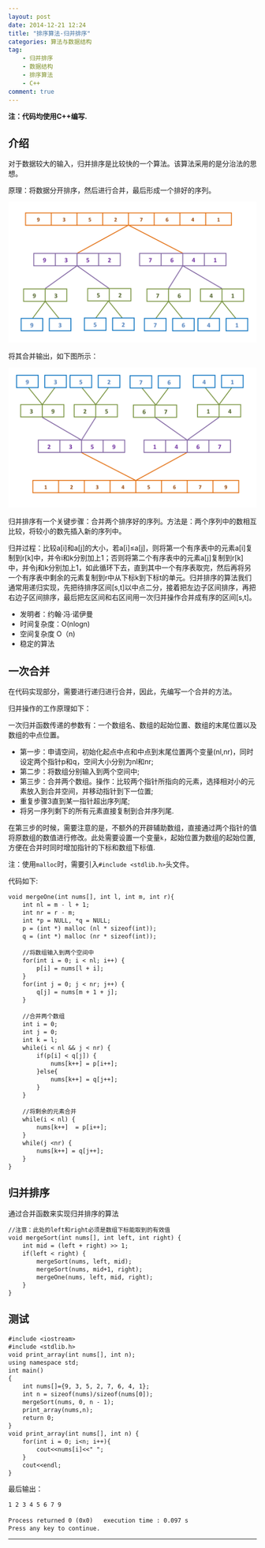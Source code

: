 ```yaml
---
layout: post
date: 2014-12-21 12:24
title: "排序算法-归并排序"
categories: 算法与数据结构
tag: 
	- 归并排序
	- 数据结构
	- 排序算法
	- C++
comment: true
---
```


**注：代码均使用C++编写.**

## 介绍

对于数据较大的输入，归并排序是比较快的一个算法。该算法采用的是分治法的思想。

原理：将数据分开排序，然后进行合并，最后形成一个排好的序列。

![](/assets/articleImg/2014-12-21-mergesort-1.png)
<!--more-->

将其合并输出，如下图所示：

![](/assets/articleImg/2014-12-21-mergeSort-2.png)


归并排序有一个关键步骤：合并两个排序好的序列。方法是：两个序列中的数相互比较，将较小的数先插入新的序列中。


归并过程：比较a[i]和a[j]的大小，若a[i]≤a[j]，则将第一个有序表中的元素a[i]复制到r[k]中，并令i和k分别加上1；否则将第二个有序表中的元素a[j]复制到r[k]中，并令j和k分别加上1，如此循环下去，直到其中一个有序表取完，然后再将另一个有序表中剩余的元素复制到r中从下标k到下标t的单元。归并排序的算法我们通常用递归实现，先把待排序区间[s,t]以中点二分，接着把左边子区间排序，再把右边子区间排序，最后把左区间和右区间用一次归并操作合并成有序的区间[s,t]。

- 发明者：约翰·冯·诺伊曼
- 时间复杂度：O(nlogn)
- 空间复杂度 O（n)
- 稳定的算法


## 一次合并

在代码实现部分，需要进行递归进行合并，因此，先编写一个合并的方法。

归并操作的工作原理如下：

一次归并函数传递的参数有：一个数组名、数组的起始位置、数组的末尾位置以及数组的中点位置。

- 第一步：申请空间，初始化起点中点和中点到末尾位置两个变量(nl,nr)，同时设定两个指针p和q，空间大小分别为nl和nr;
- 第二步：将数组分别输入到两个空间中;
- 第三步：合并两个数组。操作：比较两个指针所指向的元素，选择相对小的元素放入到合并空间，并移动指针到下一位置;
- 重复步骤3直到某一指针超出序列尾;
- 将另一序列剩下的所有元素直接复制到合并序列尾.

在第三步的时候，需要注意的是，不额外的开辟辅助数组，直接通过两个指针的值将原数组的数值进行修改。此处需要设置一个变量`k`，起始位置为数组的起始位置,方便在合并时同时增加指针的下标和数组下标值.

注：使用`malloc`时，需要引入`#include <stdlib.h>`头文件。

代码如下:

```
void mergeOne(int nums[], int l, int m, int r){
    int nl = m - l + 1;
    int nr = r - m;
    int *p = NULL, *q = NULL;
    p = (int *) malloc (nl * sizeof(int));
    q = (int *) malloc (nr * sizeof(int));

    //将数组输入到两个空间中
    for(int i = 0; i < nl; i++) {
        p[i] = nums[l + i];
    }
    for(int j = 0; j < nr; j++) {
        q[j] = nums[m + 1 + j];
    }

    //合并两个数组
    int i = 0;
    int j = 0;
    int k = l;
    while(i < nl && j < nr) {
        if(p[i] < q[j]) {
            nums[k++] = p[i++];
        }else{
            nums[k++] = q[j++];
        }
    }

    //将剩余的元素合并
    while(i < nl) {
        nums[k++]  = p[i++];
    }
    while(j <nr) {
        nums[k++] = q[j++];
    }
}
```


## 归并排序

通过合并函数来实现归并排序的算法

```
//注意：此处的left和right必须是数组下标能取到的有效值
void mergeSort(int nums[], int left, int right) {
    int mid = (left + right) >> 1;
    if(left < right) {
        mergeSort(nums, left, mid);
        mergeSort(nums, mid+1, right);
        mergeOne(nums, left, mid, right);
    }
}
```

## 测试

```
#include <iostream>
#include <stdlib.h>
void print_array(int nums[], int n);
using namespace std;
int main()
{
    int nums[]={9, 3, 5, 2, 7, 6, 4, 1};
    int n = sizeof(nums)/sizeof(nums[0]);
    mergeSort(nums, 0, n - 1);
    print_array(nums,n);
    return 0;
}
void print_array(int nums[], int n) {
    for(int i = 0; i<n; i++){
        cout<<nums[i]<<" ";
    }
    cout<<endl;
}

```

最后输出：

<pre><code class="markdown">1 2 3 4 5 6 7 9

Process returned 0 (0x0)   execution time : 0.097 s
Press any key to continue.
</code></pre>

---

